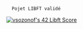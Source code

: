       Pojet LIBFT validé

[![vsozonof's 42 Libft Score](https://badge42.vercel.app/api/v2/clgon9kgc004908jnt6ztthtp/project/2868264)](https://github.com/JaeSeoKim/badge42)

